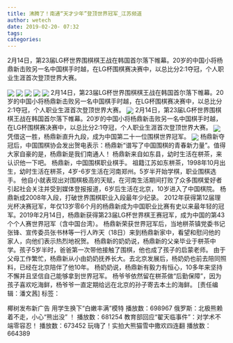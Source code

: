 ```yaml
---
title: 沸腾了！南通“天才少年”登顶世界冠军_江苏频道
author: wetech
date: 2019-02-20- 07:32
tags: 
categories: 
---
```

2月14日，第23届LG杯世界围棋棋王战在韩国首尔落下帷幕。20岁的中国小将杨鼎新击败另一名中国棋手时越，在LG杯围棋赛决赛中，以总比分2∶1夺冠，个人职业生涯首次登顶世界大赛。
<!-- more -->
                
<img align="center" border="0" src="http://p0.ifengimg.com/a/2019_08/b98e0ee18faae02_size231_w600_h439.png" />
                
<img align="center" border="0" src="http://p3.ifengimg.com/a/2019_08/0a91d0487365ac0_size281_w600_h448.png" />
            
<img align="center" border="0" src="http://p1.ifengimg.com/a/2019_08/c76075a9220df4f_size229_w600_h398.png" />
<img align="center" border="0" src="http://p0.ifengimg.com/a/2019_08/af6856f00d5d204_size225_w600_h376.png" />
<img align="center" border="0" src="http://p2.ifengimg.com/a/2019_08/2f003870fd78e94_size311_w600_h443.png" />
2月14日，第23届LG杯世界围棋棋王战在韩国首尔落下帷幕。20岁的中国小将杨鼎新击败另一名中国棋手时越，在LG杯围棋赛决赛中，以总比分2∶1夺冠，个人职业生涯首次登顶世界大赛。
<img align="center" border="0" src="http://p1.ifengimg.com/a/2019_08/f89c26fc178474d_size240_w530_h359.png" />
2月14日，第23届LG杯世界围棋棋王战在韩国首尔落下帷幕。20岁的中国小将杨鼎新击败另一名中国棋手时越，在LG杯围棋赛决赛中，以总比分2∶1夺冠，个人职业生涯首次登顶世界大赛。
<img align="center" border="0" src="http://p0.ifengimg.com/a/2019_08/d9a02cd8cea522a_size137_w459_h319.png" />
凭借这一胜，杨鼎新直升九段，成为中国第二十一位围棋世界冠军。
<img align="center" border="0" src="http://p2.ifengimg.com/a/2016/0810/204c433878d5cf9size1_w16_h16.png" />
杨鼎新夺冠后，中国围棋协会发出贺电表示：杨鼎新“谱写了中国围棋的青春新力量”。值得大家自豪的是，杨鼎新是我们南通人！
杨鼎新来自如东县，幼时生活在栟茶，来认识他一下吧。
杨鼎新，中国围棋职业棋手。
祖籍江苏如东栟茶，1998年10月出生，幼时生活在栟茶，4岁-6岁生活在河南郑州。5岁半开始学棋，职业围棋选手。
他自小就表现出对围棋极高的天赋，在河南生活期间打败了众多围棋爱好者引起社会关注并受到媒体登报报道，6岁后生活在北京，10岁进入了中国棋院。
杨鼎新成2008年入段，打破世界围棋职业入段最年少纪录。
2012年获得第12届理光杯决赛冠军，年仅13岁零6个月的杨鼎新成为中国职业比赛有史以来最年轻的冠军。2019年2月14日，杨鼎新获得第23届LG杯世界棋王赛冠军，成为中国的第43个个人赛世界冠军（含中国台湾）。
杨鼎新荣获世界冠军后，当地栟茶镇党委书记张锋、宣传委员张书林等一行人昨天（18日）来到杨鼎新家中，看望和慰问他的家人，向他们表示热烈地祝贺。
杨鼎新的奶奶说，杨鼎新的父亲毕业于栟茶中学。孩子5岁半时，爸爸第一次带他接触了围棋，他也成了孩子的启蒙老师。
由于父母工作繁忙，杨鼎新从小由奶奶抚养长大。去北京发展后，杨奶奶也前去陪同照料，已经在北京陪伴了他10年。
杨奶奶说，杨鼎新有毅力有恒心，10多年来坚持不懈并且坚信自己能够拿到世界冠军。
杨爷爷依然留在栟茶做“后勤保障”，因为孩子喜欢吃海鲜，杨爷爷一直定期给远在北京的孙子寄去本土的海鲜。
[责任编辑：潘文茜]
标签：
 
 
             
椰树发布新广告 用学生换下“白嫩丰满”模特
播放数：698967
俄罗斯：北极熊赖着不走，小心“熊出没” ！
播放数：681254
教育部回应“翟天临事件”：对学术不端零容忍！
播放数：673452
玩嗨了！实拍大熊猫雪中撒欢四连翻
播放数：664389
